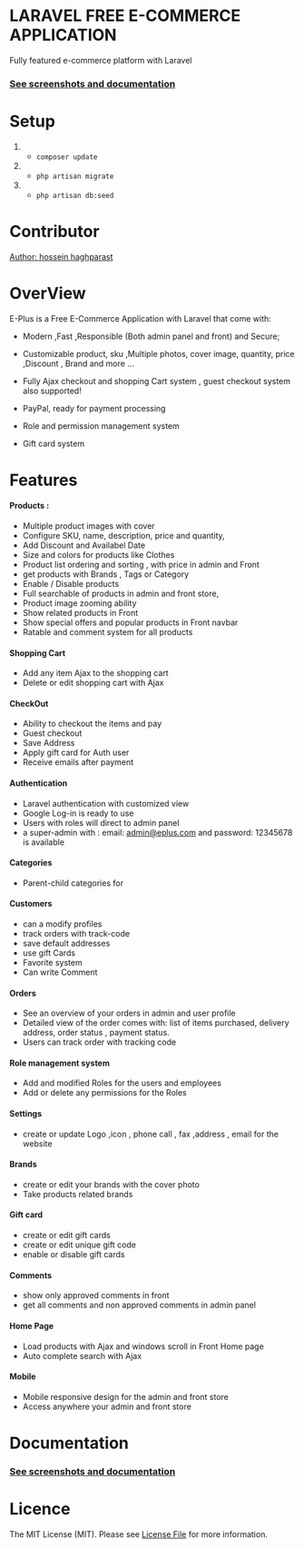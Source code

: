# LARAVEL FREE E-COMMERCE APPLICATION 
Fully featured e-commerce platform with Laravel 
###  [See screenshots and documentation](http://findhossein.ir/index.php/e-plus/overview "See screenshots and documention")



# Setup 
1. - `composer update `
2. - `php artisan migrate`
3. - `php artisan db:seed`

# Contributor
[Author: hossein haghparast](http://findhossein.ir "author: hossein haghparast")


# OverView
E-Plus is a Free E-Commerce Application with Laravel that come with:

- Modern ,Fast ,Responsible (Both admin panel and front) and Secure;

- Customizable product, sku ,Multiple photos,  cover image, quantity, price ,Discount , Brand  and more ...

- Fully Ajax checkout and shopping Cart system ,
guest checkout system also supported!

- PayPal, ready for payment processing

- Role and permission management system

- Gift card system

# Features

#### Products :
- Multiple product images with cover
- Configure SKU, name, description, price and quantity,
- Add Discount and Availabel Date
- Size and colors for products like Clothes
- Product list ordering and sorting , with price in admin and Front
- get products with Brands , Tags or Category 
- Enable / Disable products
- Full searchable of products in admin and front store,
- Product image zooming ability
- Show related products in Front
- Show special offers and popular products in Front navbar
- Ratable and comment system for all products

#### Shopping Cart
- Add any item Ajax to the shopping cart
- Delete or edit shopping cart with Ajax

#### CheckOut
- Ability to checkout the items and pay
- Guest checkout
- Save Address 
- Apply gift card for Auth user
- Receive emails after payment 

#### Authentication
- Laravel authentication with customized view
- Google Log-in is ready to use
- Users with roles will direct to admin panel
- a super-admin with : email: admin@eplus.com 
                and password: 12345678
                is available

#### Categories
- Parent-child categories for 

#### Customers
-  can a modify profiles 
-  track orders with track-code 
-  save default addresses
-  use gift Cards 
-  Favorite  system 
-  Can write Comment

#### Orders
- See an overview of your orders in admin and user profile
- Detailed view of the order comes with: list of items purchased, delivery address, order status , payment status.
- Users can track order with tracking code

#### Role management system

-  Add and modified Roles for the users and employees
-  Add or delete any permissions for the Roles

#### Settings

-  create or update Logo ,icon ,  phone call  , fax ,address , email for the website

#### Brands

- create or edit your brands with the cover photo
- Take products related brands 

#### Gift card

-   create or edit gift cards
-   create or edit unique gift code
-  enable or disable gift cards

#### Comments

-  show only approved comments in front
-  get all comments and non approved comments in admin panel 

#### Home Page
- Load products with Ajax and windows scroll in Front Home page
- Auto complete search with Ajax 

#### Mobile

- Mobile responsive design for the admin and front store
- Access anywhere your admin and front store



# Documentation
###  [See screenshots and documentation](http://findhossein.ir/index.php/e-plus/overview "See screenshots and documention")


# Licence
The MIT License (MIT). Please see [License File](https://github.com/beyondcode/laravel-er-diagram-generator/blob/master/LICENSE.md "License File")
 for more information.




